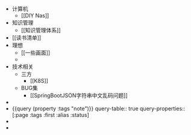 - 计算机
	- [[DIY Nas]]
- 知识管理
	- [[知识管理体系]]
- [[读书清单]]
- 理想
	- [[一些画面]]
	-
- 技术相关
	- 三方
		- [[K8S]]
	- BUG集
		- [[SpringBootJSON字符串中文乱码问题]]
-
- {{query (property :tags "note")}}
  query-table:: true
  query-properties:: [:page :tags :first :alias :status]
-
-